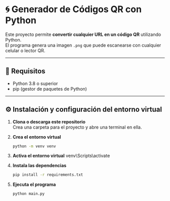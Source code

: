 # 🌀 Generador de Códigos QR con Python

Este proyecto permite **convertir cualquier URL en un código QR** utilizando Python.  
El programa genera una imagen `.png` que puede escanearse con cualquier celular o lector QR.

---

## 🚀 Requisitos

- Python 3.8 o superior
- pip (gestor de paquetes de Python)

---

## ⚙️ Instalación y configuración del entorno virtual

1. **Clona o descarga este repositorio**  
   Crea una carpeta para el proyecto y abre una terminal en ella.

2. **Crea el entorno virtual**
   ```bash
   python -m venv venv
3. **Activa el entorno virtual**
   venv\Scripts\activate
4. **Instala las dependencias**
   ```bash
   pip install -r requirements.txt
5. **Ejecuta el programa**
   ```bash
   python main.py